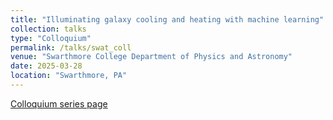 ```yaml
---
title: "Illuminating galaxy cooling and heating with machine learning"
collection: talks
type: "Colloquium"
permalink: /talks/swat_coll
venue: "Swarthmore College Department of Physics and Astronomy"
date: 2025-03-28
location: "Swarthmore, PA"
---
```

<a href = 'https://www.swarthmore.edu/physics-astronomy/colloquium-series'>Colloquium series page</a>
